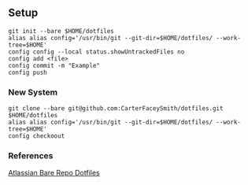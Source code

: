 ## Setup
```
git init --bare $HOME/dotfiles
alias alias config='/usr/bin/git --git-dir=$HOME/dotfiles/ --work-tree=$HOME'
config config --local status.showUntrackedFiles no
config add <file>
config commit -m "Example"
config push
```
### New System
```
git clone --bare git@github.com:CarterFaceySmith/dotfiles.git $HOME/dotfiles
alias alias config='/usr/bin/git --git-dir=$HOME/dotfiles/ --work-tree=$HOME'
config checkoout
```

### References
[Atlassian Bare Repo Dotfiles](https://www.atlassian.com/git/tutorials/dotfiles)
